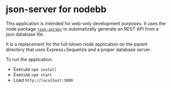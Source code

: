 # json-server for nodebb

This application is intended for web-only development purposes. It uses the node package [```json-server```](https://github.com/typicode/json-server) to automatizally generate an REST API from a json database file.

It is a replacement for the full-blown node application on the parent directory that uses Express+Sequelize and a proper database server. 

To run the application:

- Execute `npm install`
- Execute `npm start`
- Load `http://localhost:3000`

